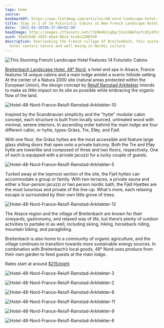 ```yaml
---
tags: home
source:
bookmarkOf: https://www.fieldmag.com/articles/48-nord-landscape-hotel-france
title: Stay in 1 of 14 Futuristic Cabins at New French Landscape Hotel
date: '2021-04-18T06:37:00+02:00'
headImage: http://images.ctfassets.net/r7p9m4b1iqbp/3JuiSNA7asfcdCySPv5aQx/c82e1b97ed9db1fc6e6327a38a905c31/Hotel-48-Nord-France-Reiulf-Ramstad-Arkitekter-4.jpg?w=1000
uuid: 92eb15db-1935-4ea4-8bcb-5ca4c2208f49
description: Overlooking the French village of Breitenbach, this sustainably-minded
  hotel centers nature and well-being in Nordic culture
---
```


 ![This Stunning French Landscape Hotel Features 14 Futuristic Cabins](//images.ctfassets.net/r7p9m4b1iqbp/3JuiSNA7asfcdCySPv5aQx/c82e1b97ed9db1fc6e6327a38a905c31/Hotel-48-Nord-France-Reiulf-Ramstad-Arkitekter-4.jpg?w=10&q=1&fm=jpg&fl=progressive) 

[Breitenbach Landscape Hotel, 48° Nord](https://hotel48nord.com/en/), a hotel and spa in Alsace, France features 14 unique cabins and a main lodge amidst a scenic hillside setting. At the center of a Natura 2000 site (natural areas protected within the European Union), the design concept by [Reiulf Ramstad Arkitekter](https://www.fieldmag.com/articles/micro-cabin-cluster-norway) intends to make as little impact on its site as possible while embracing the organic flow of the land.

 ![Hotel-48-Nord-France-Reiulf-Ramstad-Arkitekter-10](//images.ctfassets.net/r7p9m4b1iqbp/4DPfNYoBjxJeo6WoEcqaAg/b0c0c9c11d87049055ebe12eb7b68557/Hotel-48-Nord-France-Reiulf-Ramstad-Arkitekter-10.jpg?w=10&q=1&fm=jpg&fl=progressive) 

Inspired by the Scandinavian simplicity and the "hytte" modular cabin concept, each structure is built from locally sourced, untreated wood with minimal, serene interiors. In ascending order behind the main lodge are four different cabin, or hytte, types-Gräss, Tre, Eføy, and Fjell.

With one floor, the Gräss hyttes are the most accessible and feature large glass sliding doors that open onto a private balcony. Both the Tre and Eføy hytte are towerlike and composed of three and two floors, respectively. One of each is equipped with a private jacuzzi for a lucky couple of guests.

 ![Hotel-48-Nord-France-Reiulf-Ramstad-Arkitekter-5](//images.ctfassets.net/r7p9m4b1iqbp/2gjGlMqRXHqVBIC3Fumhp1/71e973bca71c7bbcf49bda877b100241/Hotel-48-Nord-France-Reiulf-Ramstad-Arkitekter-5.jpg?w=10&q=1&fm=jpg&fl=progressive) 

Tucked away at the topmost section of the site, the Fjell hyttes can accommodate a group or family. With two terraces, a private sauna and either a four-person jacuzzi or two person nordic bath, the Fjell Hyettes are the most luxurious and private of the line-up. What's more, each relaxing escape is surrounded by their own little grove of trees.

 ![Hotel-48-Nord-France-Reiulf-Ramstad-Arkitekter-12](//images.ctfassets.net/r7p9m4b1iqbp/2KatUH46Qbto7zm1u81OWg/640e3a99858505d15c720379fb6717e3/Hotel-48-Nord-France-Reiulf-Ramstad-Arkitekter-12.jpg?w=10&q=1&fm=jpg&fl=progressive) 

The Alsace region and the village of Breitenbach are known for their vineyards, gastronomy, and relaxed way of life, but there’s plenty of outdoor activities to partake in as well, including skiing, hiking, horseback riding, mountain biking, and paragliding.

Breitenbach is also home to a community of organic agriculture, and the village continues to transition towards more sustainable energy sources. In combination with Breitenbach’s local goods, 48° Nord uses produce from their own garden to feed guests at the main lodge.

Rates start at around [$215/night](https://hotel48nord.com/en/hotel/)

 ![Hotel-48-Nord-France-Reiulf-Ramstad-Arkitekter-3](//images.ctfassets.net/r7p9m4b1iqbp/5usE4WpipO8rFFoaPVvv8G/a22cea04cf40c5279a5117e23f528ba9/Hotel-48-Nord-France-Reiulf-Ramstad-Arkitekter-3.jpg?w=10&q=1&fm=jpg&fl=progressive) 

 ![Hotel-48-Nord-France-Reiulf-Ramstad-Arkitekter-2](//images.ctfassets.net/r7p9m4b1iqbp/7yFx64Vbr9UGr2yAncwZto/247506dbc8c54e4526a2496fde280083/Hotel-48-Nord-France-Reiulf-Ramstad-Arkitekter-2.jpg?w=10&q=1&fm=jpg&fl=progressive) 

 ![Hotel-48-Nord-France-Reiulf-Ramstad-Arkitekter-8](//images.ctfassets.net/r7p9m4b1iqbp/6qHH0t0gpBPfzw8rUt2QnJ/2f1dbe1910d27ae5873d7abd31120fcf/Hotel-48-Nord-France-Reiulf-Ramstad-Arkitekter-8.jpg?w=10&q=1&fm=jpg&fl=progressive) 

 ![Hotel-48-Nord-France-Reiulf-Ramstad-Arkitekter-11](//images.ctfassets.net/r7p9m4b1iqbp/35UbpI9ianIGWvH1wHFCNQ/1b82311387afd5749761e37900ba01b6/Hotel-48-Nord-France-Reiulf-Ramstad-Arkitekter-11.jpg?w=10&q=1&fm=jpg&fl=progressive) 

 ![Hotel-48-Nord-France-Reiulf-Ramstad-Arkitekter-9](//images.ctfassets.net/r7p9m4b1iqbp/1GjNFMmv3UBrfzOKCTRCwa/2f5893990ed6aa888cc6a309d3e60db8/Hotel-48-Nord-France-Reiulf-Ramstad-Arkitekter-9.jpg?w=10&q=1&fm=jpg&fl=progressive) 

 ![Hotel-48-Nord-France-Reiulf-Ramstad-Arkitekter-6](//images.ctfassets.net/r7p9m4b1iqbp/1s4crkeaMPujg4pQSreyzr/9d9b644455217ef10246a59014af8fba/Hotel-48-Nord-France-Reiulf-Ramstad-Arkitekter-6.jpg?w=10&q=1&fm=jpg&fl=progressive)